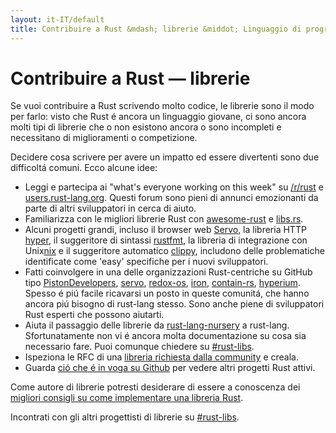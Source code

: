 ```yaml
---
layout: it-IT/default
title: Contribuire a Rust &mdash; librerie &middot; Linguaggio di programmazione Rust
---
```


# Contribuire a Rust &mdash; librerie

Se vuoi contribuire a Rust scrivendo molto codice,
le librerie sono il modo per farlo: visto che Rust é ancora
un linguaggio giovane, ci sono ancora molti tipi di librerie che 
o non esistono ancora o sono incompleti e necessitano di miglioramenti o competizione.

Decidere cosa scrivere per avere un impatto ed essere divertenti sono due difficoltá comuni.
Ecco alcune idee:
* Leggi e partecipa ai "what's everyone working on this week" su [/r/rust]
  e [users.rust-lang.org]. Questi forum sono pieni di annunci emozionanti
  da parte di altri sviluppatori in cerca di aiuto.
* Familiarizza con le migliori librerie Rust con 
  [awesome-rust] e [libs.rs].
* Alcuni progetti grandi, incluso il browser web [Servo], la libreria HTTP [hyper],
  il suggeritore di sintassi [rustfmt], la libreria di integrazione con Unix[nix] e 
  il suggeritore automatico [clippy], includono delle problematiche identificate
  come 'easy' specifiche per i nuovi sviluppatori.
* Fatti coinvolgere in una delle organizzazioni Rust-centriche su GitHub
  tipo [PistonDevelopers], [servo], [redox-os],
  [iron], [contain-rs], [hyperium]. Spesso é piú facile ricavarsi un posto
  in queste comunitá, che hanno ancora piú bisogno di rust-lang stesso.
  Sono anche piene di sviluppatori Rust esperti che possono aiutarti.
* Aiuta il passaggio delle librerie da [rust-lang-nursery] a rust-lang.
  Sfortunatamente non vi é ancora molta documentazione su cosa sia necessario fare.
  Puoi comunque chiedere su [#rust-libs].
* Ispeziona le RFC di una [libreria richiesta dalla community][requested] e creala.
* Guarda [ció che é in voga su Github][trending] per vedere altri progetti Rust attivi.

Come autore di librerie potresti desiderare di essere a conoscenza dei
[migliori consigli su come implementare una libreria Rust][lib-prac].

Incontrati con gli altri progettisti di librerie su [#rust-libs].

<!--
TODO: Not sure #rust-libs is the place to direct people
-->

[#rust-libs]: https://client00.chat.mibbit.com/?server=irc.mozilla.org&channel=%23rust-libs
[/r/rust]: https://reddit.com/r/rust
[PistonDevelopers]: https://github.com/PistonDevelopers
[Servo]: https://github.com/servo/servo
[Servo]: https://github.com/servo/servo
[awesome-rust]: https://github.com/kud1ing/awesome-rust
[clippy]: https://github.com/Manishearth/rust-clippy
[contain-rs]: https://github.com/contain-rs
[hyper]: https://github.com/hyperium/hyper
[hyperium]: https://github.com/hyperium
[iron]: https://github.com/iron
[lib-prac]: https://pascalhertleif.de/artikel/good-practices-for-writing-rust-libraries/
[libs.rs]: http://libs.rs
[nix]: https://github.com/nix-rust/nix/
[redox-os]: https://github.com/redox-os
[requested]: https://github.com/rust-lang/rfcs/labels/A-community-library
[rust-lang-nursery]: https://github.com/rust-lang-nursery
[rustfmt]: https://github.com/rust-lang-nursery/rustfmt
[trending]: https://github.com/trending?l=rust
[users.rust-lang.org]: https://users.rust-lang.org
